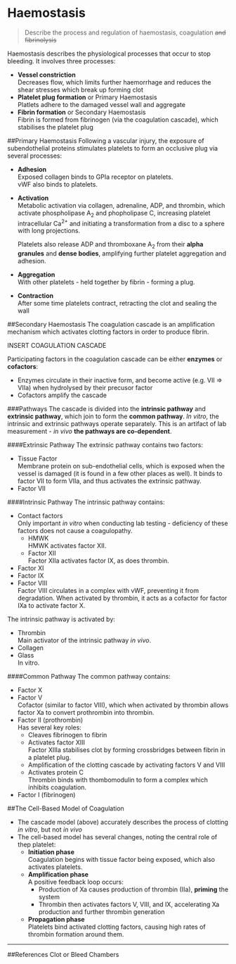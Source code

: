 # Haemostasis
> Describe the process and regulation of haemostasis, coagulation ~~and fibrinolysis~~

Haemostasis describes the physiological processes that occur to stop bleeding. It involves three processes:
* **Vessel constriction**  
  Decreases flow, which limits further haemorrhage and reduces the shear stresses which break up forming clot
* **Platelet plug formation** or Primary Haemostasis  
    Platlets adhere to the damaged vessel wall and aggregate
* **Fibrin formation** or Secondary Haemostasis  
    Fibrin is formed from fibrinogen (via the coagulation cascade), which stabilises the platelet plug


##Primary Haemostasis
Following a vascular injury, the exposure of subendothelial proteins stimulates platelets to form an occlusive plug via several processes:

* **Adhesion**  
    Exposed collagen binds to GPIa receptor on platelets.  
    vWF also binds to platelets.

* **Activation**  
    Metabolic activation via collagen, adrenaline, ADP, and thrombin, which activate phospholipase A<sub>2</sub> and phopholipase C, increasing platelet intracellular Ca<sup>2+</sup> and initiating a transformation from a disc to a sphere with long projections.

    Platelets also release ADP and thromboxane A<sub>2</sub> from their **alpha granules** and **dense bodies**, amplifying further platelet aggregation and adhesion.
    
* **Aggregation**  
With other platelets - held together by fibrin - forming a plug.

* **Contraction**  
  After some time platelets contract, retracting the clot and sealing the wall

##Secondary Haemostasis
The coagulation cascade is an amplification mechanism which activates clotting factors in order to produce fibrin.

INSERT COAGULATION CASCADE

Participating factors in the coagulation cascade can be either **enzymes** or **cofactors**:
* Enzymes circulate in their inactive form, and become active (e.g. VII ⇒ VIIa) when hydrolysed by their precusor factor
* Cofactors amplify the cascade

###Pathways
The cascade is divided into the **intrinsic pathway** and **extrinsic pathway**, which join to form the **common pathway**. *In vitro*, the intrinsic and extrinsic pathways operate separately. This is an artifact of lab measurement - *in vivo* **the pathways are co-dependent**.

####Extrinsic Pathway
The extrinsic pathway contains two factors:
* Tissue Factor  
Membrane protein on sub-endothelial cells, which is exposed when the vessel is damaged (it is found in a few other places as well). It binds to factor VII to form VIIa, and thus activates the extrinsic pathway.
* Factor VII

####Intrinsic Pathway
The intrinsic pathway contains:
* Contact factors  
Only important *in vitro* when conducting lab testing - deficiency of these factors does not cause a coagulopathy.
  * HMWK  
  HMWK activates factor XII.
  * Factor XII  
  Factor XIIa activates factor IX, as does thrombin.
* Factor XI
* Factor IX
* Factor VIII  
Factor VIII circulates in a complex with vWF, preventing it from degradation. When activated by thrombin, it acts as a cofactor for factor IXa to activate factor X.

The intrinsic pathway is activated by:
* Thrombin  
Main activator of the intrinsic pathway *in vivo*.
* Collagen
* Glass  
In vitro.

####Common Pathway
The common pathway contains:
* Factor X
* Factor V  
Cofactor (similar to factor VIII), which when activated by thrombin allows factor Xa to convert prothrombin into thrombin.
* Factor II (prothrombin)  
Has several key roles:
  * Cleaves fibrinogen to fibrin
  * Activates factor XIII  
  Factor XIIIa stabilises clot by forming crossbridges between fibrin in a platelet plug.
  * Amplification of the clotting cascade by activating factors V and VIII
  * Activates protein C  
  Thrombin binds with thombomodulin to form a complex which inhibits coagulation.
* Factor I (fibrinogen)


##The Cell-Based Model of Coagulation
* The cascade model (above) accurately describes the process of clotting *in vitro*, but not *in vivo*
* The cell-based model has several changes, noting the central role of thep platelet:
  * **Initiation phase**  
  Coagulation begins with tissue factor being exposed, which also activates platelets.
  * **Amplification phase**  
  A positive feedback loop occurs:
    * Production of Xa causes production of thrombin (IIa), **priming** the system
    * Thrombin then activates factors V, VIII, and IX, accelerating Xa production and further thrombin generation
  * **Propagation phase**  
  Platelets bind activated clotting factors, causing high rates of thrombin formation around them.
---
##References
Clot or Bleed
Chambers